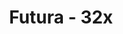 ---
title: Futura - 32x
permalink: /article/compliance32xAddons/Futura
comments: true
comments-id: Futura
header-img: article/compliance32xAddons/Futura.jpg

long_text: 'The futuristic look of netherite armor and tools with visible enchants (max levels).<br>List of visible enchants:<ul><li>Sharpness</li><li>Fire Aspect</li><li>Efficency</li><li>Fortune</li><li>Silk Touch</li><li>Flame</li><li>Mending</li></ul><br><strong>Requires OptiFine Settings: Animated textures, Emissive texturse, Custom Item Textures (CIT)</strong>'

authors:
  - Neluś

download: 
  - 1.16: 
    - https://github.com/Compliance-Addons/Addons/raw/master/32x/Futura/Futura%201.16.zip
---